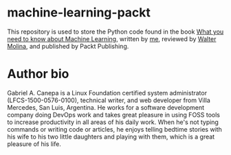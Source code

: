 # machine-learning-packt

This repository is used to store the Python code found in the book [What you need to know about Machine Learning](https://1drv.ms/b/s!AotpOipZ2Sr2hhnufbxFpn_ro8_m?e=UhDxd7), written by [me](https://ar.linkedin.com/in/gacanepa), reviewed by [Walter Molina](https://www.linkedin.com/in/waltermolina/), and published by Packt Publishing.

# Author bio

Gabriel A. Canepa is a Linux Foundation certified system administrator (LFCS-1500-0576-0100), technical writer, and web developer from Villa Mercedes, San Luis, Argentina. He works for a software development company doing DevOps work and takes great pleasure in using FOSS tools to increase productivity in all areas of his daily work. When he's not typing commands or writing code or articles, he enjoys telling bedtime stories with his wife to his two little daughters and playing with them, which is a great pleasure of his life.
